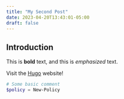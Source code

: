 ```yaml
---
title: "My Second Post"
date: 2023-04-20T13:43:01-05:00
draft: false
---
```


## Introduction

This is **bold** text, and this is *emphasized* text.

Visit the [Hugo](https://gohugo.io) website!

```powershell
# Some basic comment
$policy = New-Policy
```
